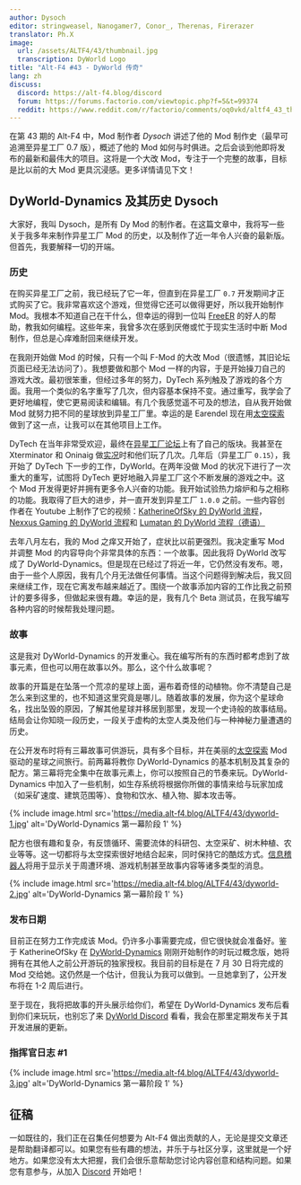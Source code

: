 ```yaml
---
author: Dysoch
editor: stringweasel, Nanogamer7, Conor_, Therenas, Firerazer
translator: Ph.X
image:
  url: /assets/ALTF4/43/thumbnail.jpg
  transcription: DyWorld Logo
title: "Alt-F4 #43 - DyWorld 传奇"
lang: zh
discuss:
  discord: https://alt-f4.blog/discord
  forum: https://forums.factorio.com/viewtopic.php?f=5&t=99374
  reddit: https://www.reddit.com/r/factorio/comments/oq0vkd/altf4_43_the_dyworld_saga/
---
```


在第 43 期的 Alt-F4 中，Mod 制作者 *Dysoch* 讲述了他的 Mod 制作史（最早可追溯至异星工厂 0.7 版），概述了他的 Mod 如何与时俱进。之后会谈到他即将发布的最新和最伟大的项目。这将是一个大改 Mod，专注于一个完整的故事，目标是比以前的大 Mod 更具沉浸感。更多详情请见下文！

## DyWorld-Dynamics 及其历史 <author>Dysoch</author>

大家好，我叫 Dysoch，是所有 Dy Mod 的制作者。在这篇文章中，我将写一些关于我多年来制作异星工厂 Mod 的历史，以及制作了近一年令人兴奋的最新版。但首先，我要解释一切的开端。

### 历史

在购买异星工厂之前，我已经玩了它一年，但直到在异星工厂 `0.7` 开发期间才正式购买了它。我非常喜欢这个游戏，但觉得它还可以做得更好，所以我开始制作 Mod。我根本不知道自己在干什么，但幸运的得到一位叫 [FreeER](https://forums.factorio.com/viewtopic.php?f=190&t=1568) 的好人的帮助，教我如何编程。这些年来，我曾多次在感到厌倦或忙于现实生活时中断 Mod 制作，但总是心痒难耐回来继续开发。

在我刚开始做 Mod 的时候，只有一个叫 F-Mod 的大改 Mod（很遗憾，其旧论坛页面已经无法访问了）。我想要做和那个 Mod 一样的内容，于是开始操刀自己的游戏大改。最初很笨重，但经过多年的努力，DyTech 系列触及了游戏的各个方面。我用一个类似的名字重写了几次，但内容基本保持不变。通过重写，我学会了更好地编程，使它更易阅读和编辑。有几个我感觉遥不可及的想法，自从我开始做 Mod 就努力把不同的星球放到异星工厂里。幸运的是 Earendel 现在用[太空探索](https://mods.factorio.com/mod/space-exploration)做到了这一点，让我可以在其他项目上工作。

DyTech 在当年非常受欢迎，最终在[异星工厂论坛](https://forums.factorio.com/viewforum.php?f=190)上有了自己的版块。我甚至在 Xterminator 和 Oninaig 做[实况](https://www.youtube.com/watch?v=RGuc-OVRE94)时和他们玩了几次。几年后（异星工厂 `0.15`），我开始了 DyTech 下一步的工作，DyWorld。在两年没做 Mod 的状况下进行了一次重大的重写，试图将 DyTech 更好地融入异星工厂这个不断发展的游戏之中。这个 Mod 开发得更好并拥有更多令人兴奋的功能。我开始试验热力熔炉和与之相称的功能。我取得了巨大的进步，并一直开发到异星工厂 `1.0.0` 之前。一些内容创作者在 Youtube 上制作了它的视频：[KatherineOfSky 的 DyWorld 流程](https://www.youtube.com/watch?v=TRT6uW2NOtA&list=PL4o6UvJIdPNqubR5oXdx9SqKFoYW_SL-q)，[Nexxus Gaming 的 DyWorld 流程](https://www.youtube.com/watch?v=Eqs8dakCzL8&list=PLXEOcXLt0r4RxjOgak-BRzO8PMoMnqnoy)和 [Lumatan 的 DyWorld 流程（德语）](https://www.youtube.com/watch?v=eH6lu5N-oPQ&list=PLEui1S1GUHOMKnVrLjgybKRKzBNMIHTfk)

去年八月左右，我的 Mod 之痒又开始了，症状比以前更强烈。我决定重写 Mod 并调整 Mod 的内容导向个非常具体的东西：一个故事。因此我将 DyWorld 改写成了 DyWorld-Dynamics。但是现在已经过了将近一年，它仍然没有发布。嗯，由于一些个人原因，我有几个月无法做任何事情。当这个问题得到解决后，我又回来继续工作，现在它离发布越来越近了。围绕一个故事添加内容的工作比我之前预计的要多得多，但做起来很有趣。幸运的是，我有几个 Beta 测试员，在我写编写各种内容的时候帮我处理问题。

### 故事

这是我对 DyWorld-Dynamics 的开发重心。我在编写所有的东西时都考虑到了故事元素，但也可以用在故事以外。那么，这个什么故事呢？

故事的开篇是在坠落一个荒凉的星球上面，遍布着奇怪的动植物。你不清楚自己是怎么来到这里的，也不知道这里究竟是哪儿。随着故事的发展，你为这个星球命名，找出坠毁的原因，了解其他星球并移居到那里，发现一个史诗般的故事结局。结局会让你知晓一段历史，一段关于虚构的太空人类及他们与一种神秘力量遭遇的历史。

在公开发布时将有三幕故事可供游玩，具有多个目标，并在美丽的[太空探索](https://mods.factorio.com/mod/space-exploration) Mod 驱动的星球之间旅行。前两幕将教你 DyWorld-Dynamics 的基本机制及其复杂的配方。第三幕将完全集中在故事元素上，你可以按照自己的节奏来玩。DyWorld-Dynamics 中加入了一些机制，如生存系统将根据你所做的事情来给与玩家加成（如采矿速度、建筑范围等）、食物和饮水、植入物、脚本攻击等。

{% include image.html src='https://media.alt-f4.blog/ALTF4/43/dyworld-1.jpg' alt='DyWorld-Dynamics 第一幕阶段 1' %}

配方也很有趣和复杂，有反馈循环、需要流体的科研包、太空采矿、树木种植、农业等等。这一切都将与太空探索很好地结合起来，同时保持它的酷炫方式。[信息稽器人](https://mods.factorio.com/mod/informatron)将用于显示关于周遭环境、游戏机制甚至故事内容等诸多类型的消息。

{% include image.html src='https://media.alt-f4.blog/ALTF4/43/dyworld-2.jpg' alt='DyWorld-Dynamics 第一幕阶段 1' %}

### 发布日期

目前正在努力工作完成该 Mod。仍许多小事需要完成，但它很快就会准备好。鉴于 KatherineOfSky 在 [DyWorld-Dynamics](https://www.youtube.com/playlist?list=PL4o6UvJIdPNp1ca01l6rci52uIL6oWYWN) 刚刚开始制作的时玩过概念版，她将拥有在其他人之前公开游玩的独家授权。我目前的目标是在 7 月 30 日将完成的 Mod 交给她。这仍然是一个估计，但我认为我可以做到。一旦她拿到了，公开发布将在 1-2 周后进行。

至于现在，我将把故事的开头展示给你们，希望在 DyWorld-Dynamics 发布后看到你们来玩玩，也别忘了来 [DyWorld Discord](https://discord.gg/yR5vBWy) 看看，我会在那里定期发布关于其开发进展的更新。

### 指挥官日志 #1

{% include image.html src='https://media.alt-f4.blog/ALTF4/43/dyworld-3.jpg' alt='DyWorld-Dynamics 第一幕阶段 1' %}

## 征稿

一如既往的，我们正在召集任何想要为 Alt-F4 做出贡献的人，无论是提交文章还是帮助翻译都可以。如果您有些有趣的想法，并乐于与社区分享，这里就是一个好地方。如果您没有太大把握，我们会很乐意帮助您讨论内容创意和结构问题。如果您有意参与，从加入 [Discord](https://alt-f4.blog/discord) 开始吧！
